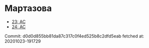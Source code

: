 # Мартазова
- [23: AC](23.md)
- [24: AC](24.md)

Commit: d0d0d855bb81da87c317c0f4ed525b8c2dfd5eab
 fetched at: 20201023-191729
